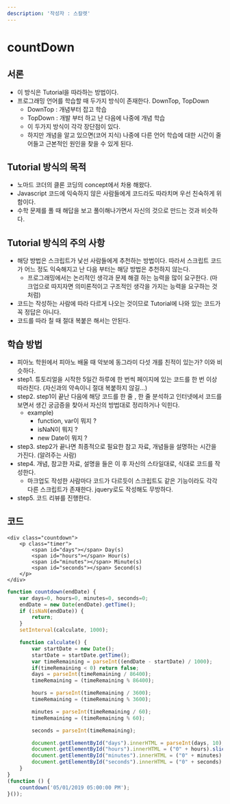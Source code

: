 ```yaml
---
description: '작성자 : 스칼렛'
---
```


# countDown

## 서론

* 이 방식은 Tutorial을 따라하는 방법이다.
* 프로그래밍 언어를 학습할 때 두가지 방식이 존재한다. DownTop, TopDown
  * DownTop : 개념부터 잡고 학습
  * TopDown : 개발 부터 하고 난 다음에 나중에 개념 학습
  * 이 두가지 방식이 각각 장단점이 있다.
  * 하지만 개념을 알고 있으면\(코어 지식\) 나중에 다른 언어 학습에 대한 시간이 줄어들고 근본적인 원인을 찾을 수 있게 된다.

## Tutorial 방식의 목적

* 노마드 코더의 클론 코딩의 concept에서 차용 해왔다.
* Javascript 코드에 익숙하지 않은 사람들에게 코드라도 따라치며 우선 친숙하게 위함이다.
* 수학 문제를 풀 때 해답을 보고 풀이해나가면서 자신의 것으로 만드는 것과 비슷하다.

## Tutorial 방식의 주의 사항

* 해당 방법은 스크립트가 낯선 사람들에게 추천하는 방법이다. 따라서 스크립트 코드가 어느 정도 익숙해지고 난 다음 부터는 해당 방법은 추천하지 않는다.
  * 프로그래밍에서는 논리적인 생각과 문제 해결 하는 능력을 많이 요구한다. \(마크업으로 따지자면 의미론적이고 구조적인 생각을 가지는 능력을 요구하는 것처럼\)
* 코드는 작성하는 사람에 따라 다르게 나오는 것이므로 Tutorial에 나와 있는 코드가 꼭 정답은 아니다.
* 코드를 따라 칠 때 절대 복붙은 해서는 안된다.

## 학습 방법

* 피아노 학원에서 피아노 배울 때 악보에 동그라미 다섯 개를 친적이 있는가? 이와 비슷하다.
* step1. 튜토리얼을 시작한 5일간 하루에 한 번씩 페이지에 있는 코드를 한 번 이상 따라친다. \(자신과의 약속이니 절대 복붙하지 않길...\)
* step2. step1이 끝난 다음에 해당 코드를 한 줄 , 한 줄 분석하고 인터넷에서 코드를 보면서 생긴 궁금증을 찾아서 자신의 방법대로 정리하거나 익힌다.
  * example\)
    * function, var이 뭐지 ?
    * isNaN이 뭐지 ?
    * new Date이 뭐지 ?
* step3. step2가 끝나면 최종적으로 필요한 참고 자료, 개념들을 설명하는 시간을 가진다. \(알려주는 사람\)
* step4. 개념, 참고한 자료, 설명을 들은 이 후 자신의 스타일대로, 식대로 코드를 작성한다.
  * 마크업도 작성한 사람마다 코드가 다르듯이 스크립트도 같은 기능이라도 각각 다른 스크립트가 존재한다. jquery로도 작성해도 무방하다.
* step5. 코드 리뷰를 진행한다.

## 코드

```markup
<div class="countdown">
    <p class="timer">
        <span id="days"></span> Day(s)
        <span id="hours"></span> Hour(s)
        <span id="minutes"></span> Minute(s)
        <span id="seconds"></span> Second(s)
    </p>
</div>
```

```javascript
function countdown(endDate) {
    var days=0, hours=0, minutes=0, seconds=0;  
    endDate = new Date(endDate).getTime();
    if (isNaN(endDate)) {
        return;
    }
    setInterval(calculate, 1000);

    function calculate() {
        var startDate = new Date();
        startDate = startDate.getTime();    
        var timeRemaining = parseInt((endDate - startDate) / 1000);
        if(timeRemaining < 0) return false;
        days = parseInt(timeRemaining / 86400);
        timeRemaining = (timeRemaining % 86400);

        hours = parseInt(timeRemaining / 3600);
        timeRemaining = (timeRemaining % 3600);

        minutes = parseInt(timeRemaining / 60);
        timeRemaining = (timeRemaining % 60);

        seconds = parseInt(timeRemaining);

        document.getElementById("days").innerHTML = parseInt(days, 10);
        document.getElementById("hours").innerHTML = ("0" + hours).slice(-2);
        document.getElementById("minutes").innerHTML = ("0" + minutes).slice(-2);
        document.getElementById("seconds").innerHTML = ("0" + seconds).slice(-2);
    }
}
(function () {
    countdown('05/01/2019 05:00:00 PM');
}());
```

